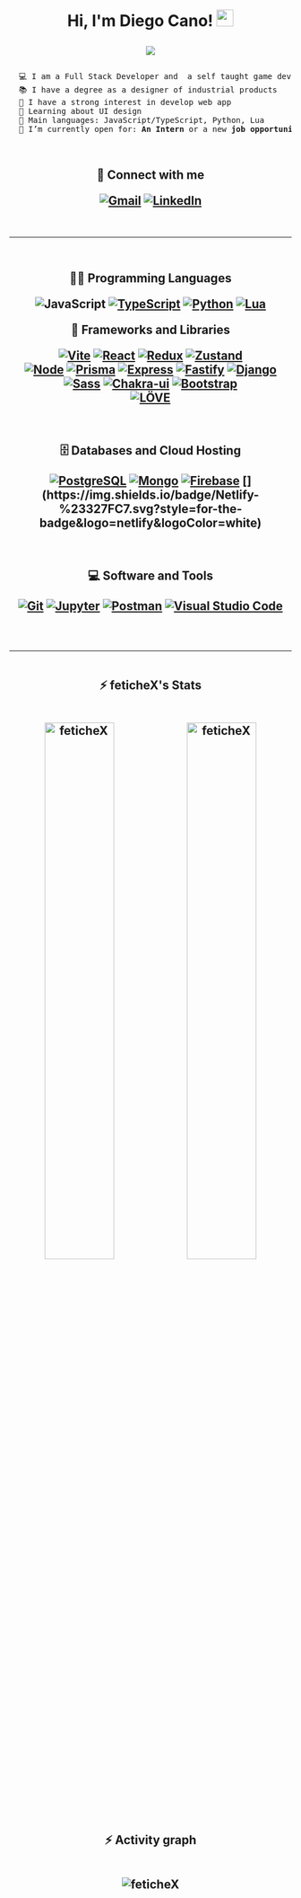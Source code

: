 <h1 align="center">
  Hi, I'm Diego Cano!
    <a href="https://github.com/feticheX" target="_self">
      <img src="https://media.giphy.com/media/hvRJCLFzcasrR4ia7z/giphy.gif" width="30">
    </a>

   <br/>

 <p align="center">
    <a href="https://github.com/fetichex">
      <img src="https://readme-typing-svg.herokuapp.com?lines=Full+Stack+Web+Developer;Industrial+Product+Designer;Always%20learning%20new%20things&center=true&width=380&height=45">
    </a>
  </p>
</h1>

<pre>
  💻 I am a Full Stack Developer and  a self taught game developer
  📚 I have a degree as a designer of industrial products
  📝 I have a strong interest in develop web app
  🌱 Learning about UI design
  🌟 Main languages: JavaScript/TypeScript, Python, Lua
  🤔 I’m currently open for: <b>An Intern</b> or a new <b>job opportunity</b>, this is <a href="https://mega.nz/file/Kyo3hYaQ#5wZp9QLOSUQXfYW2QftU4yiXXFjyKlezG5pJqxHIj7k" target="_blank">MY RESUME.</a>
</pre>

<br/>

<h2 align="center">
🤝 Connect with me
  <p>
    <a href="mailto:diegocanomera.@gmail.com"><img img src="https://img.shields.io/badge/gmail-%23EA4335.svg?style=for-the-badge&logo=gmail&logoColor=white" alt="Gmail" target="_blank"></a>
    <a href="https://www.linkedin.com/in/diego-cano-mera/"><img src="https://img.shields.io/badge/linkedin-%230A66C2.svg?style=for-the-badge&logo=linkedin&logoColor=white" alt="LinkedIn" target="_blank"></a>
  </p>
</h2>

<br/>
<hr/>
<br/>  

<h2 align="center"> 
  
👨‍💻 Programming Languages  
  
  <p>
<a><img alt="JavaScript" src="https://img.shields.io/badge/JavaScript%20-%23FFd60A.svg?style=for-the-badge&logo=javascript&logoColor=black"></a>
      <a href="https://www.typescriptlang.org"><img alt="TypeScript" src="https://img.shields.io/badge/TypeScript%20-%23327FC7.svg?style=for-the-badge&logo=typescript&logoColor=white" target="_blank"></a>
      <a href="https://www.python.org"><img alt="Python" src="https://img.shields.io/badge/Python%20-%2314354C.svg?style=for-the-badge&logo=python&logoColor=yellow" target="_blank"></a>
<a href="www.lua.org"><img alt="Lua" src="https://img.shields.io/badge/Lua%20-%2303045E.svg?style=for-the-badge&logo=lua&logoColor=white" target="_blank"></a>  
    
🧰 Frameworks and Libraries

  <p>
      <a href="https://vitejs.dev"><img alt="Vite" src="https://img.shields.io/badge/Vite%20-%23000000.svg?style=for-the-badge&logo=vite&logoColor=yellow" target="_blank"></a>
      <a href="https://reactjs.org"><img alt="React" src="https://img.shields.io/badge/React%20-%23327FC7.svg?style=for-the-badge&logo=React&logoColor=white" target="_blank"></a>
      <a href="https://redux-toolkit.js.org"><img alt="Redux" src="https://img.shields.io/badge/Redux%20TK-%237209B7.svg?style=for-the-badge&logo=Redux&logoColor=white" target="_blank"></a>
      <a href="https://zustand-demo.pmnd.rs/"><img alt="Zustand" src="https://img.shields.io/badge/Zustand%20-%23FF6F00.svg?style=for-the-badge&logo=Zustand&logoColor=white" target="_blank"></a>
<br/>
      <a href="https://nodejs.org"><img alt="Node" src="https://img.shields.io/badge/Node.js%20-%2334A853.svg?style=for-the-badge&logo=nodedotjs&logoColor=white" target="_blank"></a>
      <a href="https://www.prisma.io"><img alt="Prisma" src ="https://img.shields.io/badge/Prisma-%23000000.svg?style=for-the-badge&logo=prisma&logoColor=white" target="_blank"></a>
      <a href="http://expressjs.com"><img alt="Express" src="https://img.shields.io/badge/Express%20-%23000000.svg?style=for-the-badge&logo=express&logoColor=white" target="_blank"></a>
      <a href="https://www.fastify.io"><img alt="Fastify" src="https://img.shields.io/badge/Fastify%20-%23000000.svg?style=for-the-badge&logo=Fastify&logoColor=white" target="_blank"></a>
      <a href="www.djangoproject.com"><img alt="Django" src="https://img.shields.io/badge/django%20-%2334A853.svg?style=for-the-badge&logo=django&logoColor=white" target="_blank"></a>
<br/>
      <a href="https://sass-lang.com"><img alt="Sass" src="https://img.shields.io/badge/Sass%20-%23FF006E.svg?style=for-the-badge&logo=Sass&logoColor=white" target="_blank"></a>
      <a href="https://chakra-ui.com"><img alt="Chakra-ui" src="https://img.shields.io/badge/Chakra%20ui-%2306d6a0.svg?style=for-the-badge&logo=chakraui&logoColor=white&" target="_blank"></a>
      <a href="https://getbootstrap.com"><img alt="Bootstrap" src="https://img.shields.io/badge/Bootstrap%20-%23150458.svg?style=for-the-badge&logo=Bootstrap&logoColor=white" target="_blank"></a>
<br/>
      <a href="https://love2d.org"><img alt="LÖVE" src="https://img.shields.io/badge/LÖVE%20-%23FF006E.svg?style=for-the-badge&logo=LÖVE&logoColor=white" target="_blank"></a>
  </p>

  <br/>

🗄️ Databases and Cloud Hosting

  <p>
      <a href="https://www.postgresql.org/"><img alt="PostgreSQL" src ="https://img.shields.io/badge/PostgreSQL-%23003566.svg?style=for-the-badge&logo=postgresql&logoColor=white" target="_blank"></a>
      <a href="https://www.mongodb.com"><img alt="Mongo" src ="https://img.shields.io/badge/MongoDB-%2334A853.svg?style=for-the-badge&logo=mongodb&logoColor=white" target="_blank"></a>
      <a href="https://firebase.google.com"><img alt="Firebase" src ="https://img.shields.io/badge/Firebase-%23FF6F00.svg?style=for-the-badge&logo=firebase&logoColor=white" target="_blank"></a>
[](https://img.shields.io/badge/Netlify-%23327FC7.svg?style=for-the-badge&logo=netlify&logoColor=white)
  </p>

  <br/>

💻 Software and Tools

  <p>
      <a href="https://git-scm.com"><img alt="Git" src="https://img.shields.io/badge/Git%20-%23F05033.svg?style=for-the-badge&logo=git&logoColor=white" target="_blank"></a>
      <a href="https://jupyter.org"><img alt="Jupyter" src="https://img.shields.io/badge/Jupyter%20-%23F37626.svg?style=for-the-badge&logo=Jupyter&logoColor=white" target="_blank"></a>
      <a href="https://www.postman.com"><img alt="Postman" src="https://img.shields.io/badge/Postman-FF6C37?style=for-the-badge&logo=postman&logoColor=white" target="_blank"></a>
      <a href="https://code.visualstudio.com"><img alt="Visual Studio Code" src="https://img.shields.io/badge/Visual%20Studio%20Code-0078d7.svg?style=for-the-badge&logo=visual-studio-code&logoColor=white" target="_blank"></a>
  </p>

<br/>
<hr/>
<br/>
  
  <summary><b>⚡ feticheX's Stats</b></summary>

<br/>

  <p align="center">
    <img width="49.5%" src="https://github-readme-stats.vercel.app/api?username=feticheX&show_icons=true" alt="feticheX">
    <img width="49.5%" src="https://github-readme-streak-stats.herokuapp.com/?user=feticheX" alt="feticheX">
  </p>

<br/>

  <summary><b>⚡ Activity graph</b></summary>

<br/>

  <p align="center">
      <img src="https://activity-graph.herokuapp.com/graph?username=feticheX&bg_color=ffffff&color=000000&line=000000&point=000000&area=true&hide_border=true" alt="feticheX">
  </p>
</h2>

